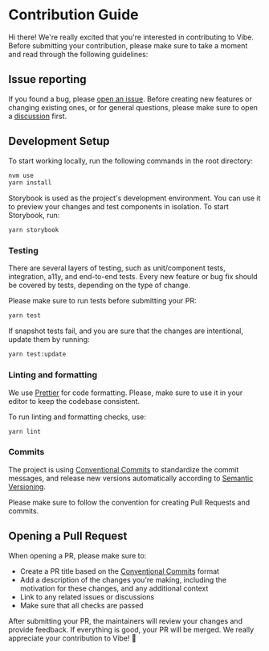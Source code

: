 # Contribution Guide

Hi there! We're really excited that you're interested in contributing to Vibe. Before submitting your contribution, please make sure to take a moment and read through the following guidelines:

## Issue reporting

If you found a bug, please [open an issue](https://github.com/mondaycom/vibe/issues/new). Before creating new features or changing existing ones, or for general questions, please make sure to open a [discussion](https://github.com/mondaycom/vibe/discussions) first.

## Development Setup

To start working locally, run the following commands in the root directory:

```bash
nvm use
yarn install
```

Storybook is used as the project's development environment. You can use it to preview your changes and test components in isolation. To start Storybook, run:

```bash
yarn storybook
```

### Testing

There are several layers of testing, such as unit/component tests, integration, a11y, and end-to-end tests. Every new feature or bug fix should be covered by tests, depending on the type of change.

Please make sure to run tests before submitting your PR:

```bash
yarn test
```

If snapshot tests fail, and you are sure that the changes are intentional, update them by running:

```bash
yarn test:update
```

### Linting and formatting

We use [Prettier](https://prettier.io/) for code formatting. Please, make sure to use it in your editor to keep the codebase consistent.

To run linting and formatting checks, use:

```bash
yarn lint
```

### Commits

The project is using [Conventional Commits](https://www.conventionalcommits.org/) to standardize the commit messages, and release new versions automatically according to [Semantic Versioning](https://semver.org/).

Please make sure to follow the convention for creating Pull Requests and commits.

## Opening a Pull Request

When opening a PR, please make sure to:

- Create a PR title based on the [Conventional Commits](https://www.conventionalcommits.org/) format
- Add a description of the changes you're making, including the motivation for these changes, and any additional context
- Link to any related issues or discussions
- Make sure that all checks are passed

After submitting your PR, the maintainers will review your changes and provide feedback. If everything is good, your PR will be merged. We really appreciate your contribution to Vibe! 🚀
